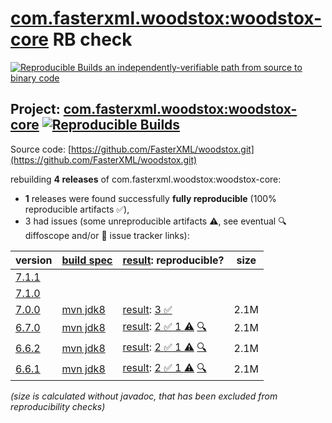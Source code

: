 [com.fasterxml.woodstox:woodstox-core](https://central.sonatype.com/artifact/com.fasterxml.woodstox/woodstox-core/versions) RB check
=======

[![Reproducible Builds](https://reproducible-builds.org/images/logos/rb.svg) an independently-verifiable path from source to binary code](https://reproducible-builds.org/)

## Project: [com.fasterxml.woodstox:woodstox-core](https://central.sonatype.com/artifact/com.fasterxml.woodstox/woodstox-core/versions) [![Reproducible Builds](https://img.shields.io/endpoint?url=https://raw.githubusercontent.com/jvm-repo-rebuild/reproducible-central/master/content/com/fasterxml/woodstox/badge.json)](https://github.com/jvm-repo-rebuild/reproducible-central/blob/master/content/com/fasterxml/woodstox/README.md)

Source code: [https://github.com/FasterXML/woodstox.git](https://github.com/FasterXML/woodstox.git)

rebuilding **4 releases** of com.fasterxml.woodstox:woodstox-core:
- **1** releases were found successfully **fully reproducible** (100% reproducible artifacts :white_check_mark:),
- 3 had issues (some unreproducible artifacts :warning:, see eventual :mag: diffoscope and/or :memo: issue tracker links):

| version | [build spec](/BUILDSPEC.md) | [result](https://reproducible-builds.org/docs/jvm/): reproducible? | size |
| -- | --------- | ------ | -- |
| [7.1.1](https://central.sonatype.com/artifact/com.fasterxml.woodstox/woodstox-core/7.1.1/pom) | | | |
| [7.1.0](https://central.sonatype.com/artifact/com.fasterxml.woodstox/woodstox-core/7.1.0/pom) | | | |
| [7.0.0](https://central.sonatype.com/artifact/com.fasterxml.woodstox/woodstox-core/7.0.0/pom) | [mvn jdk8](woodstox-core-7.0.0.buildspec) | [result](woodstox-core-7.0.0.buildinfo): [3 :white_check_mark: ](woodstox-core-7.0.0.buildcompare) | 2.1M |
| [6.7.0](https://central.sonatype.com/artifact/com.fasterxml.woodstox/woodstox-core/6.7.0/pom) | [mvn jdk8](woodstox-core-6.7.0.buildspec) | [result](woodstox-core-6.7.0.buildinfo): [2 :white_check_mark:  1 :warning:](woodstox-core-6.7.0.buildcompare) [:mag:](woodstox-core-6.7.0.diffoscope) | 2.1M |
| [6.6.2](https://central.sonatype.com/artifact/com.fasterxml.woodstox/woodstox-core/6.6.2/pom) | [mvn jdk8](woodstox-core-6.6.2.buildspec) | [result](woodstox-core-6.6.2.buildinfo): [2 :white_check_mark:  1 :warning:](woodstox-core-6.6.2.buildcompare) [:mag:](woodstox-core-6.6.2.diffoscope) | 2.1M |
| [6.6.1](https://central.sonatype.com/artifact/com.fasterxml.woodstox/woodstox-core/6.6.1/pom) | [mvn jdk8](woodstox-core-6.6.1.buildspec) | [result](woodstox-core-6.6.1.buildinfo): [2 :white_check_mark:  1 :warning:](woodstox-core-6.6.1.buildcompare) [:mag:](woodstox-core-6.6.1.diffoscope) | 2.1M |

<i>(size is calculated without javadoc, that has been excluded from reproducibility checks)</i>
